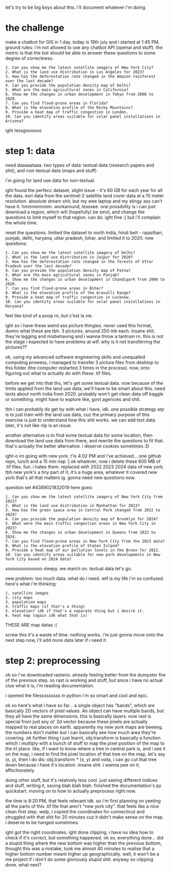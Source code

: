 let's try to be big boys about this. i'll document whatever i'm doing.

# the challenge

make a chatbot for GIS in 1 day. today is 18th july and i started at 1:45 PM. ground rules: i'm not allowed to use any chatbot API (openai and stuff). the metric is that the bot should be able to answer these questions to some degree of correctness:

    1. Can you show me the latest satellite imagery of New York City?
    2. What is the land use distribution in Los Angeles for 2023?
    3. How has the deforestation rate changed in the Amazon rainforest over the last decade?
    4. Can you provide the population density map of Delhi?
    5. What are the main agricultural zones in California?
    6. Show me the changes in urban development in Tokyo from 2000 to 2020.
    7. Can you find flood-prone areas in Florida?
    8. What is the elevation profile of the Rocky Mountains?
    9. Provide a heat map of traffic congestion in London.
    10. Can you identify areas suitable for solar panel installations in Arizona?

ight lessgoooooo

# step 1: data
need daaaaataaa. two types of data: textual data (research papers and shit), and non-textual data (maps and stuff)

i'm going for land use data for non-textual. 

ight found the perfecc dataset, slight issue - it's 60 GB for each year for all the data. 
esri data from the sentinel-2 satellite land cover data at a 10 meter resolution. 
absolute dream shit, but my wee laptop and my stingy ass can't have it. hmmmmmmm. workaround, lesssee. one possibility is i can just download a region, which will (hopefully) be smol, and change the questions to limit myself to that region. can do. ight fine :( but i'll complain the whole time.

reset the questions. limited the dataset to north india, hindi belt - rajasthan, punjab, delhi, haryana, uttar pradesh, bihar, and limited it to 2020. new questions: 

    1. Can you show me the latest satellite imagery of Delhi?
    2. What is the land use distribution in Jaipur for 2020?
    3. How has the deforestation rate changed in the forests of Uttar Pradesh over the last decade?
    4. Can you provide the population density map of Patna?
    5. What are the main agricultural zones in Punjab?
    6. Show me the changes in urban development in Chandigarh from 2000 to 2020.
    7. Can you find flood-prone areas in Bihar?
    8. What is the elevation profile of the Aravalli Range?
    9. Provide a heat map of traffic congestion in Lucknow.
    10. Can you identify areas suitable for solar panel installations in Haryana?

feel like kind of a poop rn, but c'est la vie. 

ight so i have these weird ass picture thingies. never used this format, dunno what these are tbh. 
3 pictures, around 250 mb each. insane shit. they're lagging and misbehaving and i wanna throw a tantrum rn. this is not the stage i expected to have problems at wtf. why is it not transferring the pictures??

ok, using my advanced software engineering skills and unequalled computing prowess, i managed to transfer 3 picture files from desktop to this folder (the computer restarted 3 times in the process). now, onto figuring out what to actually do with these .tif files. 

before we get into that tho, let's get some textual data. now because of the limits applied from the land use data, we'll have to be smart about this. need texts about north india from 2020. probably won't get clean data off kaggle or something. might have to explore like, govt agencies and shit.

tbh i can probably do get by with what i have, idk. one possible strategy atp is to just train with the land use data, cuz the primary purpose of this exercise is just to understand how this shit works. we can add text data later, it's not like nlp is an issue.

another alternative is to find some textual data for some location, then download the land use data from there, and rewrite the questions to fit that. that's actually the better alternative. i deserve cookies sometimes :D

ight-o im going with new york. t'is 4:02 PM and i've achieved... one github repo, lunch and a 15 min nap :|
ok whatever, now i delete these 600 MB of .tif files. fun. i hates them. replaced with 2022 2023 2024 data of new york. tbh new york's a tiny part of it, it's a huge area, whatever it covered new york that's all that matters ig. gonna need new questions now. 

question set #4389021832019 here goes:

    1. Can you show me the latest satellite imagery of New York City from 2022?
    2. What is the land use distribution in Manhattan for 2023?
    3. How has the green space area in Central Park changed from 2022 to 2024?
    4. Can you provide the population density map of Brooklyn for 2024?
    5. What were the main traffic congestion areas in New York City in 2023?
    6. Show me the changes in urban development in Queens from 2022 to 2024.
    7. Can you find flood-prone areas in New York City from the 2023 data?
    8. What is the elevation profile of Staten Island?
    9. Provide a heat map of air pollution levels in the Bronx for 2022.
    10. Can you identify areas suitable for new park developments in New York City based on 2024 data?

sooooooooooooo sleepy. we march on. textual data let's go.

new problem: too much data. what do i need. wtf is my life i'm so confused.
here's what i'm thinking: 

    1. satellite images
    2. city maps
    3. population maps
    4. traffic maps (if that's a thing)
    5. elevation? idk if that's a separate thing but i desire it.
    6. heat map (again idk what that is)

THESE ARE map datas :( 

screw this it's a waste of time. nothing works. i'm just gonna move onto the next step now, i'll add more data later if i need it.

# step 2: preprocessing

ok so i've downloaded rasterio. already feeling better from the dumpster fire of the previous step. so rast is working and stuff, but since i have no actual clue what it is, i'm reading documentation.

i opened the filesssssssss in python i'm so smart and cool and epic. 

ok so here's what i have so far... a single object has "bands", which are basically 2D vectors of pixel values. An object can have multiple bands, but they all have the same dimensions. this is basically layers. now rast is special from just any ol' 2d vector because these pixels are actually mapped to real places on earth. apparently my new york maps are beeeeg. the numbers don't matter but i can basically see how much area they're covering. ok further thing i just learnt, obj.transform is basically a function which i multiply with a bunch of stuff to map the pixel position of the map to the irl place. 
like, if i want to know where a tree in central park is, and i see it on the map, i need to find the pixel location of that tree on the map, let's say (x, y), then i do dis:
    obj.transform * (x, y)
and voila, i can go cut that tree down because i have it's location. insane shit. i wanna pee on it, affectionately.

doing other stuff, but it's relatively less cool. just seeing different indices and stuff, writing it, saving blah blah blah. finished the documentation's py quickstart. moving on to how to actually preprocess right now.

the time is 8:20 PM, that feels relevant idk. so i'm first planning on yeeting all the parts of this .tif file that aren't "new york city". that feels like a nice clean first step. welp, i copied the coordinates for connecticut and struggled with that shit for 20 minutes cuz it didn't make sense on the map. i deserve to be hanged sometimes.

ight got the right coordinates. ight done clipping. i have no idea how to check if it's correct, but something happened. ok so, everything done... did a stupid thing where the new bottom was higher than the previous bottom, thought this was a mistake, took me almost 40 minutes to realise that a higher bottom number meant higher up geographically. well, it won't be a me project if i don't do some gloriously stupid shit. anyway so clipping done. what next?